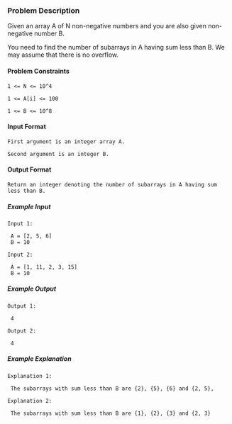 ### Problem Description

Given an array A of N non-negative numbers and you are also given non-negative number B.

You need to find the number of subarrays in A having sum less than B. We may assume that there is no overflow.


#### Problem Constraints

```
1 <= N <= 10^4

1 <= A[i] <= 100

1 <= B <= 10^8
```

#### Input Format

```
First argument is an integer array A.

Second argument is an integer B.
```

#### Output Format

```
Return an integer denoting the number of subarrays in A having sum less than B.
```

##### Example Input

```
Input 1:

 A = [2, 5, 6]
 B = 10

Input 2:

 A = [1, 11, 2, 3, 15]
 B = 10
```


##### Example Output

```
Output 1:

 4

Output 2:

 4
```


##### Example Explanation

```
Explanation 1:

 The subarrays with sum less than B are {2}, {5}, {6} and {2, 5},

Explanation 2:

 The subarrays with sum less than B are {1}, {2}, {3} and {2, 3}
```
